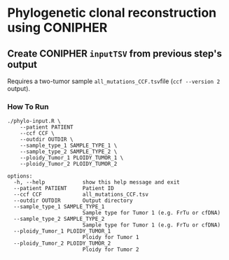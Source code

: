 # Phylogenetic clonal reconstruction using CONIPHER

## Create CONIPHER `inputTSV` from previous step's output 

Requires a two-tumor sample `all_mutations_CCF.tsv`file (`ccf --version 2` output). 

### How To Run
```
./phylo-input.R \
	--patient PATIENT
	--ccf CCF \
	--outdir OUTDIR \
	--sample_type_1 SAMPLE_TYPE_1 \
	--sample_type_2 SAMPLE_TYPE_2 \
	--ploidy_Tumor_1 PLOIDY_TUMOR_1 \
	--ploidy_Tumor_2 PLOIDY_TUMOR_2

options:
  -h, --help            show this help message and exit
  --patient PATIENT     Patient ID
  --ccf CCF             all_mutations_CCF.tsv
  --outdir OUTDIR       Output directory
  --sample_type_1 SAMPLE_TYPE_1
                        Sample type for Tumor 1 (e.g. FrTu or cfDNA)
  --sample_type_2 SAMPLE_TYPE_2
                        Sample type for Tumor 1 (e.g. FrTu or cfDNA)
  --ploidy_Tumor_1 PLOIDY_TUMOR_1
                        Ploidy for Tumor 1
  --ploidy_Tumor_2 PLOIDY_TUMOR_2
                        Ploidy for Tumor 2
```